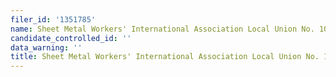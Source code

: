 ```yaml
---
filer_id: '1351785'
name: Sheet Metal Workers' International Association Local Union No. 104 Issues Committee
candidate_controlled_id: ''
data_warning: ''
title: Sheet Metal Workers' International Association Local Union No. 104 Issues Committee
---
```

